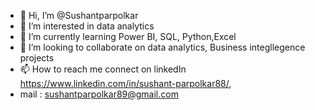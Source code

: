 - 👋 Hi, I’m @Sushantparpolkar
- 👀 I’m interested in  data analytics
- 🌱 I’m currently learning  Power BI, SQL, Python,Excel
- 💞️ I’m looking to collaborate on  data analytics, Business integllegence projects
- 📫 How to reach me   connect on linkedIn https://www.linkedin.com/in/sushant-parpolkar88/,
- mail : sushantparpolkar89@gmail.com

<!---
Sushantparpolkar/Sushantparpolkar is a ✨ special ✨ repository because its `README.md` (this file) appears on your GitHub profile.
You can click the Preview link to take a look at your changes.
--->
